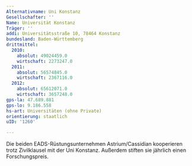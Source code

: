 ```yaml
---
Alternativname: Uni Konstanz
Gesellschafter: ''
Name: Universität Konstanz
Träger: ''
addi: Universitätsstraße 10, 78464 Konstanz
bundesland: Baden-Württemberg
drittmittel:
  2010:
    absolut: 49024459.0
    wirtschaft: 2273247.0
  2011:
    absolut: 56574845.0
    wirtschaft: 2367116.0
  2012:
    absolut: 65612071.0
    wirtschaft: 3657248.0
gps-la: 47.689.881
gps-lo: 9.186.558
hs-art: Universitäten (ohne Private)
orientierung: staatlich
uID: '1260'

---
```

Die beiden EADS-Rüstungsunternehmen Astrium/Cassidian kooperieren trotz Zivilklausel mit der Uni Konstanz. Außerdem stiften sie jährlich einen Forschungspreis.
